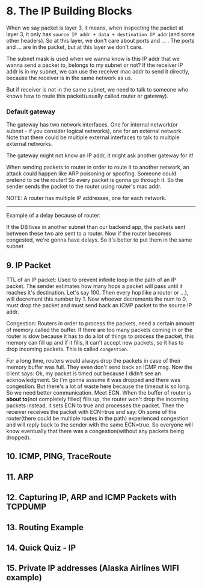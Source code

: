 # 8. The IP Building Blocks
When we say packet is layer 3, it means, when inspecting the packet at layer 3, it only has
`source IP addr + data + destination IP addr`(and some other headers). So at this layer, we don't care about ports and ... .
The ports and ... are in the packet, but at this layer we don't care.

The subnet mask is used when we wanna know is this IP addr that we wanna send a packet to, belongs to my subnet or not?
If the receiver IP addr is in my subnet, we can use the receiver mac addr to send it directly, because the receiver
is in the same network as us.

But if receiver is not in the same subnet, we need to talk to someone who knows how to route this packet(usually called router or gateway).

### Default gateway
The gateway has two network interfaces. One for internal network(or subnet - if you consider logical networks),
one for an external network. Note that there could be multiple external interfaces to talk to multiple external networks.

The gateway might not know an IP addr, it might ask another gateway for it!

When sending packets to router in order to route it to another network, an attack could happen like ARP poisoning or spoofing.
Someone could pretend to be the router! So every packet is gonna go through it.
So the sender sends the packet to the router using router's mac addr.

NOTE: A router has multiple IP addresses, one for each network.

---

Example of a delay because of router:

If the DB lives in another subnet than our backend app, the packets sent between these two are sent to a router. Now if the
router becomes congested, we're gonna have delays. So it's better to put them in the same subnet

## 9. IP Packet
TTL of an IP packet: Used to prevent infinite loop in the path of an IP packet.
The sender estimates how many hops a packet will pass until it reaches it's destination. Let's say 100. Then every hop(like a router or ...),
will decrement this number by 1. Now whoever decrements the num to 0, must drop the packet and must send back an ICMP packet to the
source IP addr.

Congestion: Routers in order to process the packets, need a certain amount of memory called the buffer. If there are too many packets
coming in or the router is slow because it has to do a lot of things to process the packet, this memory can fill up and if it fills,
it can't accept new packets, so it has to drop incoming packets. This is called `congestion`.

For a long time, routers would always drop the packets in case of their memory buffer was full. They even don't send back an ICMP msg.
Now the client says: Ok, my packet is timed out because I didn't see an acknowledgment. So I'm gonna assume it was dropped and there
was congestion. But there's a lot of waste here because the timeout is so long. So we need better communication.
Meet ECN. When the buffer of router is **about to**(not completely filled) fills up, the router won't drop the incoming packets instead,
it sets ECN to true and processes the packet. Then the receiver receives the packet with ECN=true and say: Oh some of the router(there could
be multiple routes in the path) experienced congestion and will reply back to the sender with the same ECN=true. So everyone will know
eventually that there was a congestion(without any packets being dropped).

## 10. ICMP, PING, TraceRoute

## 11. ARP

## 12. Capturing IP, ARP and ICMP Packets with TCPDUMP

## 13. Routing Example

## 14. Quick Quiz - IP


## 15. Private IP addresses (Alaska Airlines WIFI example)
